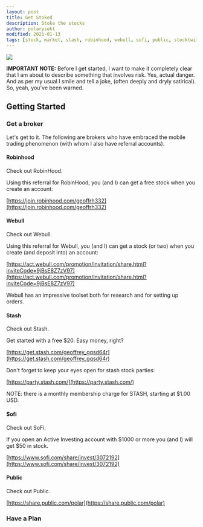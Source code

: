 ```yaml
---
layout: post
title: Get Stoked
description: Stoke the stocks
author: polarysekt
modified: 2021-01-13
tags: [stock, market, stash, robinhood, webull, sofi, public, stocktwits]
---
```


<div class="trickrobotAlt">
 <!--<div class="sliderobot">-->
         <img class="hiddenElement" src="https://upload.wikimedia.org/wikipedia/commons/thumb/d/dd/Achtung.svg/180px-Achtung.svg.png" />
 </div> 

**IMPORTANT NOTE:** Before I get started, I want to make it completely clear that I am about to describe something
that involves risk. Yes, actual danger. And as per my usual I smile and tell a joke, (often deeply and dryly satirical).
So, yeah, you've been warned.



## Getting Started

### Get a broker

Let's get to it. The following are brokers who have embraced the mobile trading phenomenon (with whom I also have referral accounts).


#### Robinhood

Check out RobinHood.

Using this referral for RobinHood, you (and I) can get a free stock when you create an account:


[https://join.robinhood.com/geoffrh332](https://join.robinhood.com/geoffrh332)


#### Webull

Check out Webull.

Using this referral for Webull, you (and I) can get a stock (or two) when you create (and deposit into) an account:

[https://act.webull.com/promotion/invitation/share.html?inviteCode=9jBsE8Z7zV97](https://act.webull.com/promotion/invitation/share.html?inviteCode=9jBsE8Z7zV97)

Webull has an impressive toolset both for research and for setting up orders.

#### Stash

Check out Stash.

Get started with a free $20. Easy money, right?

[https://get.stash.com/geoffrey_gqsd64r](https://get.stash.com/geoffrey_gqsd64r)

Don't forget to keep your eyes open for stash stock parties:

[https://party.stash.com/](https://party.stash.com/)

NOTE: there is a monthly membership charge for STASH, starting at $1.00 USD.


#### Sofi

Check out SoFi.

If you open an Active Investing account with $1000 or more you (and I) will get $50 in stock.

[https://www.sofi.com/share/invest/3072192](https://www.sofi.com/share/invest/3072192)


#### Public

Check out Public.

[https://share.public.com/polar](https://share.public.com/polar)


### Have a Plan

